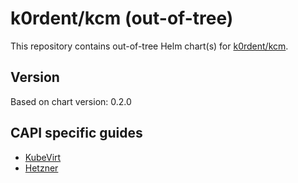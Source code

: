 # k0rdent/kcm (out-of-tree)

This repository contains out-of-tree Helm chart(s) for [k0rdent/kcm](https://docs.k0rdent.io/v0.2.0/quickstarts/quickstart-1-mgmt-node-and-cluster/#install-k0rdent).

## Version

Based on chart version: 0.2.0

## CAPI specific guides

- [KubeVirt](/KUBEVIRT.md)
- [Hetzner](/HETZNER.md)
